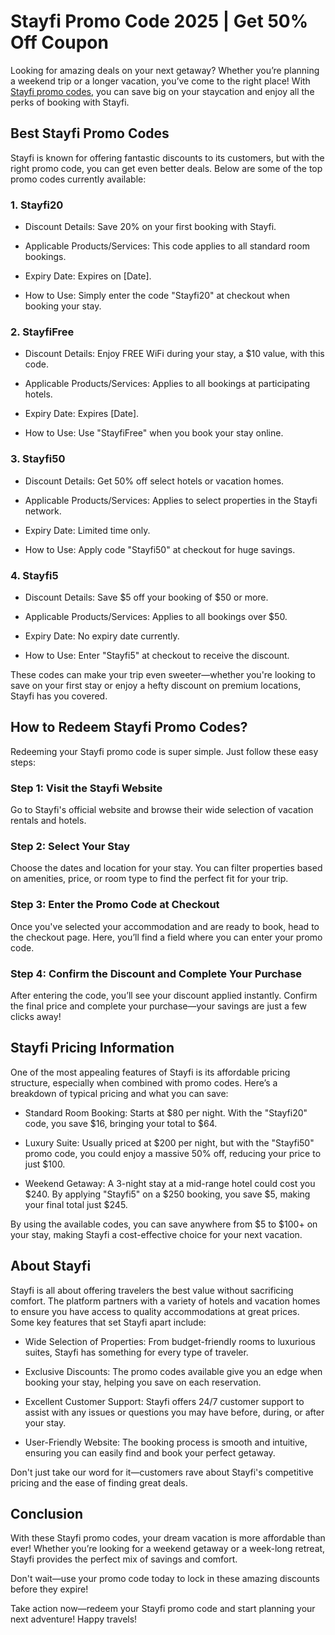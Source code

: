 # Stayfi Promo Code 2025 | Get 50% Off Coupon

Looking for amazing deals on your next getaway? Whether you’re planning a weekend trip or a longer vacation, you’ve come to the right place! With [Stayfi promo codes](https://stayfi.com/?ref=salman), you can save big on your staycation and enjoy all the perks of booking with Stayfi.

## Best Stayfi Promo Codes

Stayfi is known for offering fantastic discounts to its customers, but with the right promo code, you can get even better deals. Below are some of the top promo codes currently available:

### 1. Stayfi20

* Discount Details: Save 20% on your first booking with Stayfi.

* Applicable Products/Services: This code applies to all standard room bookings.

* Expiry Date: Expires on [Date].

* How to Use: Simply enter the code "Stayfi20" at checkout when booking your stay.

### 2. StayfiFree

* Discount Details: Enjoy FREE WiFi during your stay, a $10 value, with this code.

* Applicable Products/Services: Applies to all bookings at participating hotels.

* Expiry Date: Expires [Date].

* How to Use: Use "StayfiFree" when you book your stay online.

### 3. Stayfi50

* Discount Details: Get 50% off select hotels or vacation homes.

* Applicable Products/Services: Applies to select properties in the Stayfi network.

* Expiry Date: Limited time only.

* How to Use: Apply code "Stayfi50" at checkout for huge savings.

### 4. Stayfi5

* Discount Details: Save $5 off your booking of $50 or more.

* Applicable Products/Services: Applies to all bookings over $50.

* Expiry Date: No expiry date currently.

* How to Use: Enter "Stayfi5" at checkout to receive the discount.

These codes can make your trip even sweeter—whether you're looking to save on your first stay or enjoy a hefty discount on premium locations, Stayfi has you covered.

## How to Redeem Stayfi Promo Codes?

Redeeming your Stayfi promo code is super simple. Just follow these easy steps:

### Step 1: Visit the Stayfi Website

Go to Stayfi's official website and browse their wide selection of vacation rentals and hotels.

### Step 2: Select Your Stay

Choose the dates and location for your stay. You can filter properties based on amenities, price, or room type to find the perfect fit for your trip.

### Step 3: Enter the Promo Code at Checkout

Once you've selected your accommodation and are ready to book, head to the checkout page. Here, you’ll find a field where you can enter your promo code.

### Step 4: Confirm the Discount and Complete Your Purchase

After entering the code, you’ll see your discount applied instantly. Confirm the final price and complete your purchase—your savings are just a few clicks away!

## Stayfi Pricing Information

One of the most appealing features of Stayfi is its affordable pricing structure, especially when combined with promo codes. Here’s a breakdown of typical pricing and what you can save:

* Standard Room Booking: Starts at $80 per night. With the "Stayfi20" code, you save $16, bringing your total to $64.

* Luxury Suite: Usually priced at $200 per night, but with the "Stayfi50" promo code, you could enjoy a massive 50% off, reducing your price to just $100.

* Weekend Getaway: A 3-night stay at a mid-range hotel could cost you $240. By applying "Stayfi5" on a $250 booking, you save $5, making your final total just $245.

By using the available codes, you can save anywhere from $5 to $100+ on your stay, making Stayfi a cost-effective choice for your next vacation.

## About Stayfi

Stayfi is all about offering travelers the best value without sacrificing comfort. The platform partners with a variety of hotels and vacation homes to ensure you have access to quality accommodations at great prices. Some key features that set Stayfi apart include:

* Wide Selection of Properties: From budget-friendly rooms to luxurious suites, Stayfi has something for every type of traveler.

* Exclusive Discounts: The promo codes available give you an edge when booking your stay, helping you save on each reservation.

* Excellent Customer Support: Stayfi offers 24/7 customer support to assist with any issues or questions you may have before, during, or after your stay.

* User-Friendly Website: The booking process is smooth and intuitive, ensuring you can easily find and book your perfect getaway.

Don't just take our word for it—customers rave about Stayfi's competitive pricing and the ease of finding great deals.

## Conclusion

With these Stayfi promo codes, your dream vacation is more affordable than ever! Whether you’re looking for a weekend getaway or a week-long retreat, Stayfi provides the perfect mix of savings and comfort.

Don't wait—use your promo code today to lock in these amazing discounts before they expire!

Take action now—redeem your Stayfi promo code and start planning your next adventure! Happy travels!
